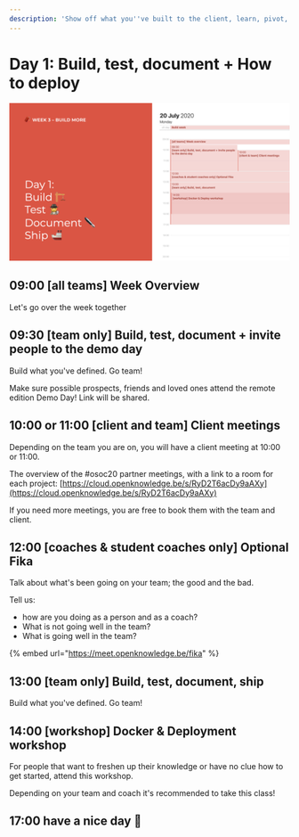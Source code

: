 ```yaml
---
description: 'Show off what you''ve built to the client, learn, pivot, go!'
---
```


# Day 1: Build, test, document + How to deploy

![](../../.gitbook/assets/osoc-2020-cal-week-3.001.jpeg.001.jpeg)

## 09:00 \[all teams\] Week Overview

Let's go over the week together

## 09:30 \[team only\] Build, test, document + invite people to the demo day

Build what you've defined. Go team!

Make sure possible prospects, friends and loved ones attend the remote edition Demo Day! Link will be shared.

## **10:00 or 11:00** \[client and team\] Client meetings

Depending on the team you are on, you will have a client meeting at 10:00 or 11:00.

The overview of the \#osoc20 partner meetings, with a link to a room for each project: [https://cloud.openknowledge.be/s/RyD2T6acDy9aAXy](https://cloud.openknowledge.be/s/RyD2T6acDy9aAXy)

If you need more meetings, you are free to book them with the team and client.

## 12:00 \[coaches & student coaches only\] Optional Fika

Talk about what's been going on your team; the good and the bad.

Tell us:

* how are you doing as a person and as a coach?
* What is not going well in the team?
* What is going well in the team?

{% embed url="https://meet.openknowledge.be/fika" %}

## 13:00 \[team only\] Build, test, document, ship

Build what you've defined. Go team!

## 14:00 \[workshop\] Docker & Deployment workshop

For people that want to freshen up their knowledge or have no clue how to get started, attend this workshop.

Depending on your team and coach it's recommended to take this class!

## 17:00 have a nice day 🥳

